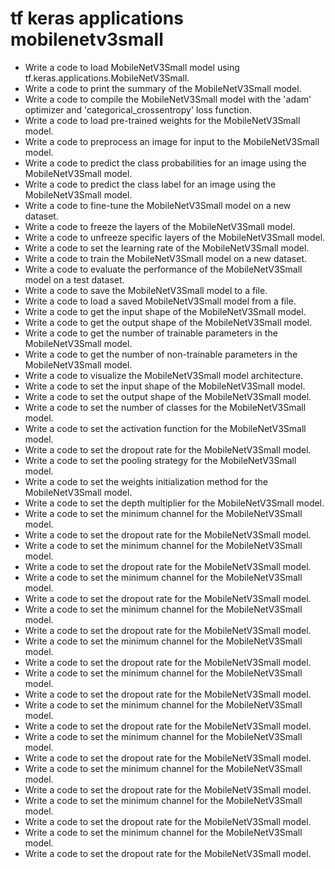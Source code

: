 # tf keras applications mobilenetv3small

- Write a code to load MobileNetV3Small model using tf.keras.applications.MobileNetV3Small.
- Write a code to print the summary of the MobileNetV3Small model.
- Write a code to compile the MobileNetV3Small model with the 'adam' optimizer and 'categorical_crossentropy' loss function.
- Write a code to load pre-trained weights for the MobileNetV3Small model.
- Write a code to preprocess an image for input to the MobileNetV3Small model.
- Write a code to predict the class probabilities for an image using the MobileNetV3Small model.
- Write a code to predict the class label for an image using the MobileNetV3Small model.
- Write a code to fine-tune the MobileNetV3Small model on a new dataset.
- Write a code to freeze the layers of the MobileNetV3Small model.
- Write a code to unfreeze specific layers of the MobileNetV3Small model.
- Write a code to set the learning rate of the MobileNetV3Small model.
- Write a code to train the MobileNetV3Small model on a new dataset.
- Write a code to evaluate the performance of the MobileNetV3Small model on a test dataset.
- Write a code to save the MobileNetV3Small model to a file.
- Write a code to load a saved MobileNetV3Small model from a file.
- Write a code to get the input shape of the MobileNetV3Small model.
- Write a code to get the output shape of the MobileNetV3Small model.
- Write a code to get the number of trainable parameters in the MobileNetV3Small model.
- Write a code to get the number of non-trainable parameters in the MobileNetV3Small model.
- Write a code to visualize the MobileNetV3Small model architecture.
- Write a code to set the input shape of the MobileNetV3Small model.
- Write a code to set the output shape of the MobileNetV3Small model.
- Write a code to set the number of classes for the MobileNetV3Small model.
- Write a code to set the activation function for the MobileNetV3Small model.
- Write a code to set the dropout rate for the MobileNetV3Small model.
- Write a code to set the pooling strategy for the MobileNetV3Small model.
- Write a code to set the weights initialization method for the MobileNetV3Small model.
- Write a code to set the depth multiplier for the MobileNetV3Small model.
- Write a code to set the minimum channel for the MobileNetV3Small model.
- Write a code to set the dropout rate for the MobileNetV3Small model.
- Write a code to set the minimum channel for the MobileNetV3Small model.
- Write a code to set the dropout rate for the MobileNetV3Small model.
- Write a code to set the minimum channel for the MobileNetV3Small model.
- Write a code to set the dropout rate for the MobileNetV3Small model.
- Write a code to set the minimum channel for the MobileNetV3Small model.
- Write a code to set the dropout rate for the MobileNetV3Small model.
- Write a code to set the minimum channel for the MobileNetV3Small model.
- Write a code to set the dropout rate for the MobileNetV3Small model.
- Write a code to set the minimum channel for the MobileNetV3Small model.
- Write a code to set the dropout rate for the MobileNetV3Small model.
- Write a code to set the minimum channel for the MobileNetV3Small model.
- Write a code to set the dropout rate for the MobileNetV3Small model.
- Write a code to set the minimum channel for the MobileNetV3Small model.
- Write a code to set the dropout rate for the MobileNetV3Small model.
- Write a code to set the minimum channel for the MobileNetV3Small model.
- Write a code to set the dropout rate for the MobileNetV3Small model.
- Write a code to set the minimum channel for the MobileNetV3Small model.
- Write a code to set the dropout rate for the MobileNetV3Small model.
- Write a code to set the minimum channel for the MobileNetV3Small model.
- Write a code to set the dropout rate for the MobileNetV3Small model.